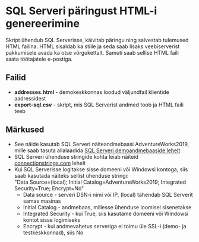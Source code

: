 # SQL Serveri päringust HTML-i genereerimine

Skript ühendub SQL Serverisse, käivitab päringu ning salvestab tulemused HTML failina. HTML sisaldab ka stiile ja seda saab lisaks veebiserverist pakkumisele avada ka otse võrgukettalt. Samuti saab sellise HTML faili saata töötajatele e-postiga.

## Failid

- **addresses.html** - demokeskkonnas loodud väljundfail klientide aadressidest
- **export-sql.csv** - skript, mis SQL Serverist andmed toob ja HTML faili teeb

## Märkused

- See näide kasutab SQL Serveri näiteandmebaasi AdventureWorks2019, mille saab tasuta allalaadida [SQL Serveri demoandmebaaside lehelt](https://learn.microsoft.com/en-us/sql/samples/adventureworks-install-configure)
- SQL Serveri ühenduse stringide kohta leiab näiteid [connectionstrings.com](https://www.connectionstrings.com/) lehelt
- Kui SQL Serverisse logitakse sisse domeeni või Windowsi kontoga, siis saab kasutada näiteks sellist ühenduse stringi:  
  "Data Source=(local); Initial Catalog=AdventureWorks2019; Integrated Security=True; Encrypt=No"
    - Data source - serveri DSN-i nimi või IP, (local) tähendab SQL Serverit samas masinas
    - Initial Catalog - andmebaas, millesse ühenduse loomisel sisenetakse
    - Integrated Security - kui True, siis kasutame domeeni või Windowsi kontot sisse logimiseks
    - Encrypt - kui andmevahetus serveriga ei toimu üle SSL-i (demo- ja testkeskkonnad), siis No